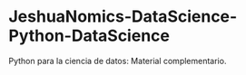 # JeshuaNomics-DataScience-Python-DataScience
Python para la ciencia de datos: Material complementario.
